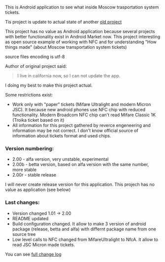 This is Android application to see what inside Moscow trasportation system tickets.

Tis project is update to actual state of another [old project](https://github.com/ValleZ/Ticket-Info.git)

This project has no value as Android application because several projects with better functionality exist in Android Market now.
This project interesting as open source example of working with NFC and for understanding "How things made" (about Moscow transportation system tickets)

source files encoding is utf-8

Author of original project said:
> I live in california now, so I can not update the app.

I doing my best to make this project actual.

Some restrictions exist:

* Work only with "paper" tickets (Mifare Ultralight and modern Micron JSC). It because new android phones use NFC chip with reduced functionality. Modern Broadcom NFC chip can't read Mifare Classic 1K (Troika ticket based on it)
* All information for this project gathered by reverce engeneering and information may be not correct. I don't know official source of information about tickets format and used chips. 

### Version numbering:

* 2.00  - alfa version, very unstable, experimental
* 2.00b - betta version, based on alfa version with the same number, more stable
* 2.00r - stable release

I will never create release version for this application. This projech has no value as application (see below)

### Last changes:

- Version changed 1.01 -> 2.00
- README updated
- Build configuration changed. 
  It allow to make 3 version of android package (release, betta and alfa) with differnt package name from one source tree
- Low level calls to NFC changed from MifareUltralight to NfcA. It allow to read JSC Micron made tickets.

You can see [full change log](CHANHELOG.md)


